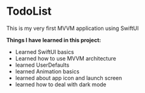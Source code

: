 # TodoList
This is my very first MVVM application using SwiftUI

**Things I have learned in this project:**
- Learned SwiftUI basics
- Learned how to use MVVM architecture
- learned UserDefaults
- learned Animation basics
- learned about app icon and launch screen
- learned how to deal with dark mode
